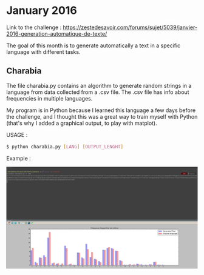 # January 2016

Link to the challenge : <https://zestedesavoir.com/forums/sujet/5039/janvier-2016-generation-automatique-de-texte/>

The goal of this month is to generate automatically a text in a specific language with different tasks.

## Charabia

The file charabia.py contains an algorithm to generate random strings in a language from data collected from a .csv file. The .csv file has info about frequencies in multiple languages.

My program is in Python because I learned this language a few days before the challenge, and I thought this was a great way to train myself with Python (that's why I added a graphical output, to play with matplot).

USAGE :

```sh
$ python charabia.py [LANG] [OUTPUT_LENGHT]
```

Example :

![Output produced by the program](img/output_example.png)
